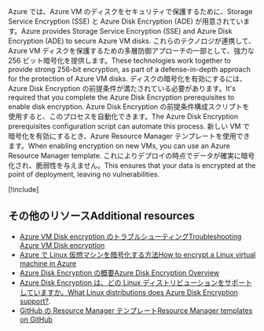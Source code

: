 <span data-ttu-id="f5ba6-101">Azure では、Azure VM のディスクをセキュリティで保護するために、Storage Service Encryption (SSE) と Azure Disk Encryption (ADE) が用意されています。</span><span class="sxs-lookup"><span data-stu-id="f5ba6-101">Azure provides Storage Service Encryption (SSE) and Azure Disk Encryption (ADE) to secure Azure VM disks.</span></span> <span data-ttu-id="f5ba6-102">これらのテクノロジが連携して、Azure VM ディスクを保護するための多層防御アプローチの一部として、強力な 256 ビット暗号化を提供します。</span><span class="sxs-lookup"><span data-stu-id="f5ba6-102">These technologies work together to provide strong 256-bit encryption, as part of a defense-in-depth approach for the protection of Azure VM disks.</span></span> <span data-ttu-id="f5ba6-103">ディスクの暗号化を有効にするには、Azure Disk Encryption の前提条件が満たされている必要があります。</span><span class="sxs-lookup"><span data-stu-id="f5ba6-103">It's required that you complete the Azure Disk Encryption prerequisites to enable disk encryption.</span></span> <span data-ttu-id="f5ba6-104">Azure Disk Encryption の前提条件構成スクリプトを使用すると、このプロセスを自動化できます。</span><span class="sxs-lookup"><span data-stu-id="f5ba6-104">The Azure Disk Encryption prerequisites configuration script can automate this process.</span></span> <span data-ttu-id="f5ba6-105">新しい VM で暗号化を有効にするとき、Azure Resource Manager テンプレートを使用できます。</span><span class="sxs-lookup"><span data-stu-id="f5ba6-105">When enabling encryption on new VMs, you can use an Azure Resource Manager template.</span></span> <span data-ttu-id="f5ba6-106">これによりデプロイの時点でデータが確実に暗号化され、脆弱性を与えません。</span><span class="sxs-lookup"><span data-stu-id="f5ba6-106">This ensures that your data is encrypted at the point of deployment, leaving no vulnerabilities.</span></span>

<!-- Cleanup sandbox -->
[!include[](../../../includes/azure-sandbox-cleanup.md)]

## <a name="additional-resources"></a><span data-ttu-id="f5ba6-107">その他のリソース</span><span class="sxs-lookup"><span data-stu-id="f5ba6-107">Additional resources</span></span>

- [<span data-ttu-id="f5ba6-108">Azure VM Disk encryption のトラブルシューティング</span><span class="sxs-lookup"><span data-stu-id="f5ba6-108">Troubleshooting Azure VM Disk encryption</span></span>](https://docs.microsoft.com/azure/security/azure-security-disk-encryption-tsg)
- [<span data-ttu-id="f5ba6-109">Azure で Linux 仮想マシンを暗号化する方法</span><span class="sxs-lookup"><span data-stu-id="f5ba6-109">How to encrypt a Linux virtual machine in Azure</span></span>](https://docs.microsoft.com/azure/virtual-machines/linux/encrypt-disks)
- [<span data-ttu-id="f5ba6-110">Azure Disk Encryption の概要</span><span class="sxs-lookup"><span data-stu-id="f5ba6-110">Azure Disk Encryption Overview</span></span>](https://docs.microsoft.com/azure/security/azure-security-disk-encryption-overview)
- <span data-ttu-id="f5ba6-111">[Azure Disk Encryption は、どの Linux ディストリビューションをサポートしていますか。](https://docs.microsoft.com/en-us/azure/security/azure-security-disk-encryption-faq#bkmk_LinuxOSSupport)</span><span class="sxs-lookup"><span data-stu-id="f5ba6-111">[What Linux distributions does Azure Disk Encryption support?](https://docs.microsoft.com/en-us/azure/security/azure-security-disk-encryption-faq#bkmk_LinuxOSSupport).</span></span>
- [<span data-ttu-id="f5ba6-112">GitHub の Resource Manager テンプレート</span><span class="sxs-lookup"><span data-stu-id="f5ba6-112">Resource Manager templates on GitHub</span></span>](https://github.com/Azure/azure-quickstart-templates)